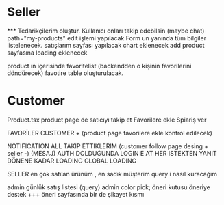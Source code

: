 # Seller

\*\*\* Tedarikçilerim oluştur. Kullanıcı onları takip edebilsin (maybe chat)
path="my-products"
edit işlemi yapılacak Form un yanında tüm bilgiler listelenecek.
satışlarım sayfası yapılacak chart eklenecek
add product sayfasına loading eklenecek

product ın içerisinde favoritelist (backendden o kişinin favorilerini döndürecek)
favotire table oluşturulacak.

# Customer

Product.tsx product page de satıcıyı takip et
Favorilere ekle
Spiariş ver

FAVORİLER CUSTOMER + (product page favorilere ekle kontrol edilecek)

NOTIFICATION ALL
TAKIP ETTIKLERIM (customer follow page desing + seller -)
(MESAJ)
AUTH DOLDUĞUNDA LOGIN E AT
HER ISTEKTEN YANIT DÖNENE KADAR LOADING GLOBAL LOADING

SELLER
en çok satılan ürünüm , en sadık müşterim query i nasıl kuracağım

admin günlük satış listesi (query)
admin color pick;
öneri kutusu
öneriye destek +++
öneri sayfasında bir de şikayet kısmı
